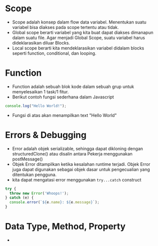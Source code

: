 # Scope
- Scope adalah konsep dalam flow data variabel. Menentukan suatu variabel bisa diakses pada scope tertentu atau tidak.
- Global scope berarti variabel yang kita buat dapat diakses dimanapun dalam suatu file. Agar menjadi Global Scope, suatu variabel harus dideklarasikan diluar Blocks.
- Local scope berarti kita mendeklarasikan variabel didalam blocks seperti function, conditional, dan looping.

# Function
- Function adalah sebuah blok kode dalam sebuah grup untuk menyelesaikan 1 task/1 fitur.
- Berikut contoh fungsi sederhana dalam Javascript
```javascript
console.log("Hello World!"); 
```
- Fungsi di atas akan menampilkan text "Hello World"

# Errors & Debugging
- Error adalah objek serializable, sehingga dapat dikloning dengan structuredClone() atau disalin antara Pekerja menggunakan postMessage()
- Objek Error ditampilkan ketika kesalahan runtime terjadi. Objek Error juga dapat digunakan sebagai objek dasar untuk pengecualian yang ditentukan pengguna.
- kita dapat mengatasi error menggunakan ```try...catch``` construct
```javascript
try {
  throw new Error('Whoops!');
} catch (e) {
  console.error(`${e.name}: ${e.message}`);
}
```
# Data Type, Method, Property
-
